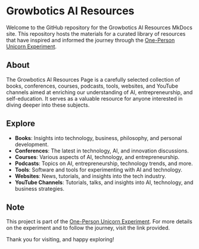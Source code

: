 # Growbotics AI Resources

Welcome to the GitHub repository for the Growbotics AI Resources MkDocs site. This repository hosts the materials for a curated library of resources that have inspired and informed the journey through the [One-Person Unicorn Experiment](https://solounicorn.substack.com/).

## About

The Growbotics AI Resources Page is a carefully selected collection of books, conferences, courses, podcasts, tools, websites, and YouTube channels aimed at enriching our understanding of AI, entrepreneurship, and self-education. It serves as a valuable resource for anyone interested in diving deeper into these subjects.

## Explore

- **Books**: Insights into technology, business, philosophy, and personal development.
- **Conferences**: The latest in technology, AI, and innovation discussions.
- **Courses**: Various aspects of AI, technology, and entrepreneurship.
- **Podcasts**: Topics on AI, entrepreneurship, technology trends, and more.
- **Tools**: Software and tools for experimenting with AI and technology.
- **Websites**: News, tutorials, and insights into the tech industry.
- **YouTube Channels**: Tutorials, talks, and insights into AI, technology, and business strategies.

## Note

This project is part of the [One-Person Unicorn Experiment](https://solounicorn.substack.com/). For more details on the experiment and to follow the journey, visit the link provided.

Thank you for visiting, and happy exploring!
